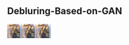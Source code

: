 ## Debluring-Based-on-GAN

<img src="https://github.com/MoAKgit/Debluring-Based-on-GAN/blob/master/real_fake_114_257.png" width=20% height=20%>
